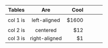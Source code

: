 | Tables 	| Are 	| Cool 	| &nbsp;&nbsp;&nbsp;&nbsp;&nbsp; 	|  	|
|----------	|:-------------:	|------:	|---	|---	|
|  	|  	|  	|  	|  	|
| col 1 is 	| left-aligned 	| $1600 	|  	|  	|
|  	|  	|  	|  	|  	|
| col 2 is 	| centered 	| $12 	|  	|  	|
| col 3 is 	| right-aligned 	| $1 	|  	|  	|

